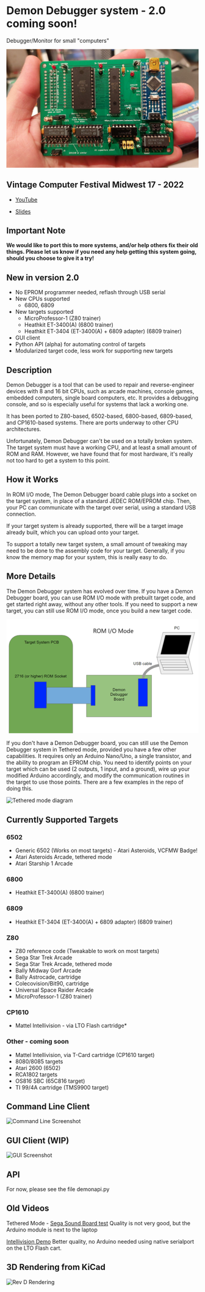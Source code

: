 # Demon Debugger system - 2.0 coming soon!

Debugger/Monitor for small "computers"

![RevD Photo](img/RevD.jpg "RevD Photo")

## Vintage Computer Festival Midwest 17 - 2022

- [YouTube](https://youtu.be/M9XML7viIT8)

- [Slides](doc/DD_Presentation-VCFMW_2022.pdf)

## Important Note

**We would like to port this to more systems, and/or help others fix their old things. Please let us know if you need any help getting this system going, should you choose to give it a try!**

## New in version 2.0

* No EPROM programmer needed, reflash through USB serial
* New CPUs supported
  * 6800, 6809
* New targets supported
  * MicroProfessor-1 (Z80 trainer)
  * Heathkit ET-3400(A) (6800 trainer)
  * Heathkit ET-3404 (ET-3400(A) + 6809 adapter) (6809 trainer)
* GUI client
* Python API (alpha) for automating control of targets
* Modularized target code, less work for supporting new targets

## Description

Demon Debugger is a tool that can be used to repair and reverse-engineer devices with 8 and 16 bit CPUs, such as arcade machines, console games, embedded computers, single board computers, etc.  It provides a debugging console, and so is especially useful for systems that lack a working one.

It has been ported to Z80-based, 6502-based, 6800-based, 6809-based, and CP1610-based systems.  There are ports underway to other CPU architectures.

Unfortunately, Demon Debugger can't be used on a totally broken system.  The target system must have a working CPU, and at least a small amount of ROM and RAM.  However, we have found that for most hardware, it's really not too hard to get a system to this point.

## How it Works

In ROM I/O mode, The Demon Debugger board cable plugs into a socket on the target system, in place of a standard JEDEC ROM/EPROM chip.  Then, your PC can communicate with the target over serial, using a standard USB connection.

If your target system is already supported, there will be a target image already built, which you can upload onto your target.  

To support a totally new target system, a small amount of tweaking may need to be done to the assembly code for your target. Generally, if you know the memory map for your system, this is really easy to do.

## More Details

The Demon Debugger system has evolved over time.  If you have a Demon Debugger board, you can use ROM I/O mode with prebuilt target code, and get started right away, without any other tools.  If you need to support a new target, you can still use ROM I/O mode, once you build a new target code.

![Rom I/O mode diagram](img/RomIOMode.png "Rom I/O mode diagram")

If you don't have a Demon Debugger board, you can still use the Demon Debugger system in Tethered mode, provided you have a few other capabilities.  It requires only an Arduino Nano/Uno, a single transistor, and the ability to program an EPROM chip.  You need to identify points on your target which can be used (2 outputs, 1 input, and a ground), wire up your modified Arduino accordingly, and modify the communication routines in the target to use those points.  There are a few examples in the repo of doing this.

![Tethered mode diagram](img/TetheredMode.png "Tethered mode diagram")

## Currently Supported Targets

### 6502

* Generic 6502 (Works on most targets) - Atari Asteroids, VCFMW Badge!
* Atari Asteroids Arcade, tethered mode
* Atari Starship 1 Arcade

### 6800

* Heathkit ET-3400(A) (6800 trainer)

### 6809

* Heathkit ET-3404 (ET-3400(A) + 6809 adapter) (6809 trainer)

### Z80

* Z80 reference code (Tweakable to work on most targets)
* Sega Star Trek Arcade
* Sega Star Trek Arcade, tethered mode
* Bally Midway Gorf Arcade 
* Bally Astrocade, cartridge
* Colecovision/Bit90, cartridge
* Universal Space Raider Arcade
* MicroProfessor-1 (Z80 trainer)

### CP1610

* Mattel Intellivision - via LTO Flash cartridge*

### Other - coming soon

* Mattel Intellivision, via T-Card cartridge (CP1610 target)
* 8080/8085 targets
* Atari 2600 (6502)
* RCA1802 targets
* OS816 SBC (65C816 target)
* TI 99/4A cartridge (TMS9900 target)

## Command Line Client

![Command Line Screenshot](img/demon_screen.png "Command Line Screenshot")

## GUI Client (WIP)

![GUI Screenshot](img/DemonDebuggerGUI.png "GUI Screenshot")

## API

For now, please see the file demonapi.py

## Old Videos

Tethered Mode - [Sega Sound Board test](https://www.youtube.com/watch?v=uYlbb8uPjoU) Quality is not very good, but the Arduino module is next to the laptop

[Intellivision Demo](https://www.youtube.com/watch?v=_8YfCMpHLhY) Better quality, no Arduino needed using native serialport on the LTO Flash cart.

## 3D Rendering from KiCad

![Rev D Rendering](img/RevDRender.png "Rev D Rendering")
